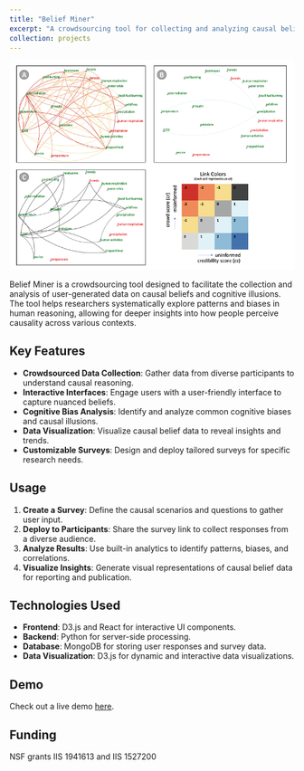 ```yaml
---
title: "Belief Miner"
excerpt: "A crowdsourcing tool for collecting and analyzing causal beliefs and illusions.<br/><img src='/images/belief-miner-teaser.png'>"
collection: projects
---
```


![Belief Miner](../images/belief-miner-teaser.png)

Belief Miner is a crowdsourcing tool designed to facilitate the collection and analysis of user-generated data on causal beliefs and cognitive illusions. The tool helps researchers systematically explore patterns and biases in human reasoning, allowing for deeper insights into how people perceive causality across various contexts.


## Key Features
- **Crowdsourced Data Collection**: Gather data from diverse participants to understand causal reasoning.
- **Interactive Interfaces**: Engage users with a user-friendly interface to capture nuanced beliefs.
- **Cognitive Bias Analysis**: Identify and analyze common cognitive biases and causal illusions.
- **Data Visualization**: Visualize causal belief data to reveal insights and trends.
- **Customizable Surveys**: Design and deploy tailored surveys for specific research needs.

## Usage
1. **Create a Survey**: Define the causal scenarios and questions to gather user input.
2. **Deploy to Participants**: Share the survey link to collect responses from a diverse audience.
3. **Analyze Results**: Use built-in analytics to identify patterns, biases, and correlations.
4. **Visualize Insights**: Generate visual representations of causal belief data for reporting and publication.

## Technologies Used
- **Frontend**: D3.js and React for interactive UI components.
- **Backend**: Python for server-side processing.
- **Database**: MongoDB for storing user responses and survey data.
- **Data Visualization**: D3.js for dynamic and interactive data visualizations.

## Demo
Check out a live demo [here](https://youtu.be/Z6n8FDegI1c).

## Funding
NSF grants IIS 1941613 and IIS 1527200

